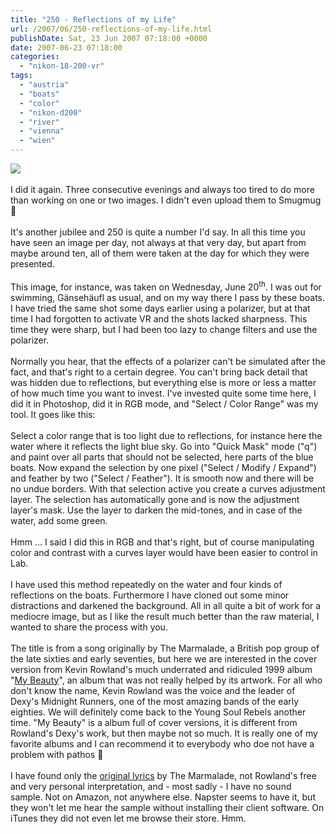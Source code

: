 ```yaml
---
title: "250 - Reflections of my Life"
url: /2007/06/250-reflections-of-my-life.html
publishDate: Sat, 23 Jun 2007 07:18:00 +0000
date: 2007-06-23 07:18:00
categories: 
  - "nikon-18-200-vr"
tags: 
  - "austria"
  - "boats"
  - "color"
  - "nikon-d200"
  - "river"
  - "vienna"
  - "wien"
---
```

<a href="https://d25zfm9zpd7gm5.cloudfront.net/1200x1200/2007/20070620_164416_ps.jpg"><img src="https://d25zfm9zpd7gm5.cloudfront.net/0600x0600/2007/20070620_164416_ps.jpg"/></a><br/><br/>I did it again. Three consecutive evenings and always too tired to do more than working on one or two images. I didn't even upload them to Smugmug 🙂<br/><br/>It's another jubilee and 250 is quite a number I'd say. In all this time you have seen an image per day, not always at that very day, but apart from maybe around ten, all of them were taken at the day for which they were presented. <br/><br/>This image, for instance, was taken on Wednesday, June 20<sup>th</sup>. I was out for swimming, Gänsehäufl as usual, and on my way there I pass by these boats. I have tried the same shot some days earlier using a polarizer, but at that time I had forgotten to activate VR and the shots lacked sharpness. This time they were sharp, but I had been too lazy to change filters and use the polarizer. <br/><br/>Normally you hear, that the effects of a polarizer can't be simulated after the fact, and that's right to a certain degree. You can't bring back detail that was hidden due to reflections, but everything else is more or less a matter of how much time you want to invest. I've invested quite some time here, I did it in Photoshop, did it in RGB mode, and "Select / Color Range" was my tool. It goes like this:<br/><br/>Select a color range that is too light due to reflections, for instance here the water where it reflects the light blue sky. Go into "Quick Mask" mode ("q") and paint over all parts that should not be selected, here parts of the blue boats. Now expand the selection by one pixel ("Select / Modify / Expand") and feather by two ("Select / Feather"). It is smooth now and there will be no undue borders. With that selection active you create a curves adjustment layer. The selection has automatically gone and is now the adjustment layer's mask. Use the layer to darken the mid-tones, and in case of the water, add some green. <br/><br/>Hmm ... I said I did this in RGB and that's right, but of course manipulating color and contrast with a curves layer would have been easier to control in Lab.<br/><br/>I have used this method repeatedly on the water and four kinds of reflections on the boats. Furthermore I have cloned out some minor distractions and darkened the background. All in all quite a bit of work for a mediocre image, but as I like the result much better than the raw material, I wanted to share the process with you. <br/><br/>The title is from a song originally by The Marmalade, a British pop group of the late sixties and early seventies, but here we are interested in the cover version from Kevin Rowland's much underrated and ridiculed 1999 album "<a href="http://www.amazon.com/gp/product/B00002R0SE/202-4170873-1742220" target="_blank">My Beauty</a>", an album that was not really helped by its artwork. For all who don't know the name, Kevin Rowland was the voice and the leader of Dexy's Midnight Runners, one of the most amazing bands of the early eighties. We will definitely come back to the Young Soul Rebels another time. "My Beauty" is a album full of cover versions, it is different from Rowland's Dexy's work, but then maybe not so much. It is really one of my favorite albums and I can recommend it to everybody who doe not have a problem with pathos 🙂<br/><br/>I have found only the <a href="http://www2.uol.com.br/cante/lyrics/The_Marmalade_-_Reflections_of_my_life.htm" target="_blank">original lyrics</a> by The Marmalade, not Rowland's free and very personal interpretation, and - most sadly - I have no sound sample. Not on Amazon, not anywhere else. Napster seems to have it, but they won't let me hear the sample without installing their client software. On iTunes they did not even let me browse their store. Hmm.
